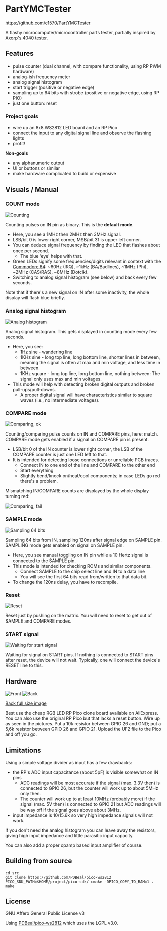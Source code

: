 # PartYMCTester
https://github.com/c1570/PartYMCTester

A flashy microcomputer/microcontroller parts tester,
partially inspired by [Axorp's 4040 tester](https://www.forum64.de/index.php?thread/154947-axorps-logic-schaltung-4040-7400-eine-m%C3%B6gliche-reparatur-hilfe/).

## Features
* pulse counter (dual channel, with compare functionality, using RP PWM hardware)
* analog-ish frequency meter
* analog signal histogram
* start trigger (positive or negative edge)
* sampling up to 64 bits with strobe (positive or negative edge, using RP PIO)
* just one button: reset

### Project goals
* wire up an 8x8 WS2812 LED board and an RP Pico
* connect the input to any digital signal line and observe the flashing lights
* profit!

**Non-goals**
* any alphanumeric output
* UI or buttons or similar
* make hardware complicated to build or expensive

## Visuals / Manual

### COUNT mode

![Counting](docs/counting.gif)

Counting pulses on IN pin as binary. This is the **default mode**.
* Here, you see a 1MHz then 2MHz then 3MHz signal.
* LSB/bit 0 is lower right corner, MSB/bit 31 is upper left corner.
* You can deduce signal frequency by finding the LED that flashes about once per second.
  * The blue 'eye' helps with that.
* Green LEDs signify some frequencies/digits relevant in context with the [Commodore 64](https://en.wikipedia.org/wiki/Commodore_64): ~60Hz (IRQ), ~1kHz (BA/Badlines), ~1MHz (Phi), ~2MHz (CAS/RAS), ~8MHz (Dotclk).
* Switching to analog signal histogram (see below) and back every few seconds.

Note that if there's a new signal on IN after some inactivity, the whole display will flash blue briefly.

### Analog signal histogram

![Analog histogram](docs/histogram.gif)

Analog signal histogram. This gets displayed in counting mode every few seconds.
* Here, you see:
  * 1Hz sine - wandering line
  * 1KHz sine - long top line, long bottom line, shorter lines in between, meaning the signal is often at max and min voltage, and less time in between.
  * 1KHz square - long top line, long bottom line, nothing between: The signal only uses max and min voltages.
* This mode will help with detecting broken digital outputs and broken pull-ups/pull-downs.
  * A proper digital signal will have characteristics similar to square waves (i.e., no intermediate voltages).

### COMPARE mode

![Comparing, ok](docs/compareok.gif)

Counting/comparing pulse counts on IN and COMPARE pins, here: match. COMPARE mode gets enabled if a signal on COMPARE pin is present.
* LSB/bit 0 of the IN counter is lower right corner, the LSB of the COMPARE counter is just one LED left to that.
* It is intended for detecting loose connections or unreliable PCB traces.
  * Connect IN to one end of the line and COMPARE to the other end
  * Start everything
  * Slightly bend/knock on/heat/cool components; in case LEDs go red there's a problem.

Mismatching IN/COMPARE counts are displayed by the whole display turning red:

![Comparing, fail](docs/comparefail.gif)

### SAMPLE mode

![Sampling 64 bits](docs/sampling.gif)

Sampling 64 bits from IN, sampling 120ns after signal edge on SAMPLE pin. SAMPLING mode gets enabled on signal on SAMPLE pin.
* Here, you see manual toggling on IN pin while a 10 Hertz signal is connected to the SAMPLE pin.
* This mode is intended for checking ROMs and similar components.
  * Connect SAMPLE to the chip select line and IN to a data line
  * You will see the first 64 bits read from/written to that data bit.
* To change the 120ns delay, you have to recompile.

### Reset

![Reset](docs/reset.gif)

Reset just by pushing on the matrix.
You will need to reset to get out of SAMPLE and COMPARE modes.

### START signal

![Waiting for start signal](docs/waiting.gif)

Waiting for signal on START pins.
If nothing is connected to START pins after reset, the device will not wait.
Typically, one will connect the device's RESET line to this.

## Hardware

![Front](docs/front_small.jpg)
![Back](docs/back_small.jpg)

[Back full size image](docs/back_full.jpg)

Best use the cheap RGB LED RP Pico clone board available on AliExpress.
You can also use the original RP Pico but that lacks a reset button.
Wire up as seen in the pictures.
Put a 10k resistor between GPIO 26 and GND; put a 5,6k resistor between GPIO 26 and GPIO 21.
Upload the UF2 file to the Pico and off you go.

## Limitations

Using a simple voltage divider as input has a few drawbacks:
* the RP's ADC input capacitance (about 5pF) is visible somewhat on IN pins
  * ADC readings will be most accurate if the signal (max. 3.3V then) is connected to GPIO 26, but the counter will work up to about 5MHz only then.
  * The counter will work up to at least 10MHz (probably more) if the signal (max. 5V then) is connected to GPIO 21 but ADC readings will be way off if the signal goes above about 3MHz.
* input impedance is 10/15.6k so very high impedance signals will not work.

If you don't need the analog histogram you can leave away the resistors, giving high input impedance and little parasitic input capacity.

You can also add a proper opamp based input amplifier of course.

## Building from source
```
cd src
git clone https://github.com/PDBeal/pico-ws2812
PICO_SDK_PATH=$HOME/project/pico-sdk/ cmake -DPICO_COPY_TO_RAM=1 .
make
```

## License
GNU Affero General Public License v3

Using [PDBeal/pico-ws2812](https://github.com/PDBeal/pico-ws2812) which uses the LGPL v3.0.
